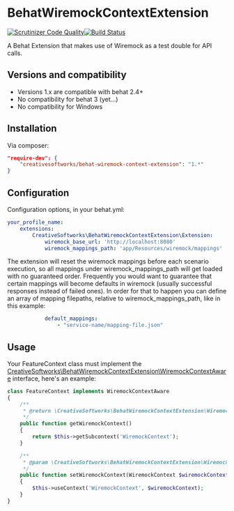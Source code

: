 BehatWiremockContextExtension
===============
[![Scrutinizer Code Quality](https://scrutinizer-ci.com/g/creativesoftworks/BehatWiremockContextExtension/badges/quality-score.png?b=master)](https://scrutinizer-ci.com/g/creativesoftworks/BehatWiremockContextExtension/?branch=master)[![Build Status](https://travis-ci.org/creativesoftworks/BehatWiremockContextExtension.svg?branch=master)](https://travis-ci.org/creativesoftworks/BehatWiremockContextExtension)

A Behat Extension that makes use of Wiremock as a test double for API calls.

## Versions and compatibility
* Versions 1.x are compatible with behat 2.4+
* No compatibility for behat 3 (yet...)
* No compatibility for Windows

## Installation
Via composer:
```json
"require-dev": {
    "creativesoftworks/behat-wiremock-context-extension": "1.*"
}
```

## Configuration
Configuration options, in your behat.yml:
```yaml
your_profile_name:
    extensions:
        CreativeSoftworks\BehatWiremockContextExtension\Extension:
            wiremock_base_url: 'http://localhost:8080'
            wiremock_mappings_path: 'app/Resources/wiremock/mappings'
```

The extension will reset the wiremock mappings before each scenario execution, so all mappings under wiremock_mappings_path will get loaded with no guaranteed order.
Frequently you would want to guarantee that certain mappings will become defaults in wiremock (usually successful responses instead of failed ones).
In order for that to happen you can define an array of mapping filepaths, relative to wiremock_mappings_path, like in this example:

```yaml
            default_mappings:
                - "service-name/mapping-file.json"
```

## Usage
Your FeatureContext class must implement the [CreativeSoftworks\BehatWiremockContextExtension\WiremockContextAware](https://github.com/creativesoftworks/BehatWiremockContextExtension/blob/master/src/CreativeSoftworks/BehatWiremockContextExtension/WiremockContextAware.php) interface, here's an example:

```php
class FeatureContext implements WiremockContextAware
{
    /**
     * @return \CreativeSoftworks\BehatWiremockContextExtension\WiremockContext
     */
    public function getWiremockContext()
    {
        return $this->getSubcontext('WiremockContext');
    }

    /**
     * @param \CreativeSoftworks\BehatWiremockContextExtension\WiremockContext $wiremockContext
     */
    public function setWiremockContext(WiremockContext $wiremockContext)
    {
        $this->useContext('WiremockContext', $wiremockContext);
    }
}
```